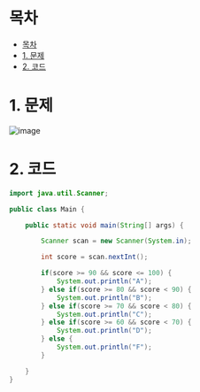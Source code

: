 
# 목차
- [목차](#목차)
- [1. 문제](#1-문제)
- [2. 코드](#2-코드)

# 1. 문제

![image](https://user-images.githubusercontent.com/83202193/131621197-0d9fbaaf-4ebc-4f1c-86fb-11cd7ee2c667.png)

# 2. 코드
```java
import java.util.Scanner;

public class Main {

    public static void main(String[] args) {

        Scanner scan = new Scanner(System.in);

        int score = scan.nextInt();

        if(score >= 90 && score <= 100) {
            System.out.println("A");
        } else if(score >= 80 && score < 90) {
            System.out.println("B");
        } else if(score >= 70 && score < 80) {
            System.out.println("C");
        } else if(score >= 60 && score < 70) {
            System.out.println("D");
        } else {
            System.out.println("F");
        }

    }
}

```
